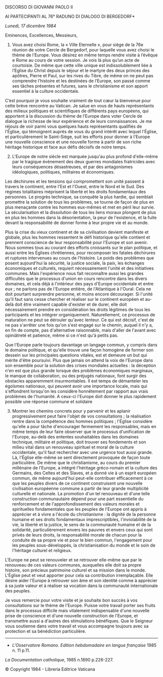 DISCORSO DI GIOVANNI PAOLO II

AI PARTECIPANTI AL 76° RADUNO DI DIALOGO DI BERGEDORF*

*Lunedì, 17 dicembre 1984*

Eminences, Excellences, Messieurs,

1. Vous avez choisi Rome, la « Ville Eternelle », pour siège de la 76e réunion de votre Cercle de Bergedorf, pour laquelle vous avez choisi le thème de l’Europe. Vous désirez en même temps rendre visite à l’évêque e Rome au cours de votre session. Je vois là plus qu’un acte de courtoisie. De même que cette ville unique est indissolublement liée à l’Eglise du Christ depuis le séjour et le martyre des deux princes des apôtres, Pierre et Paul, sur les rives du Tibre, de même on ne peut pas comprendre l’histoire et les destinées de l’Europe, son passé comme ses tâches présentes et futures, sans le christianisme et son apport essentiel à la culture occidentale.

C’est pourquoi je vous souhaite vraiment de tout cœur la bienvenue pour cette brève rencontre au Vatican. Je salue en vous de hauts représentants des milieux politiques et scientifiques de différents pays européens, qui apportent à la discussion du thème de l’Europe dans voter Cercle de dialogue la richesse de leur expérience et de leurs connaissances. Je me réjouis de voir parmi vous quelques hauts représentants qualifiés de l'Église, qui témoignent auprès de vous du grand intérêt avec lequel l'Église, et particulièrement le Saint-Siège, suit les efforts pour donner à l'Europe une nouvelle conscience et une nouvelle forme à partir de son riche héritage historique et face aux défis décisifs de notre temps.

2. L'Europe de notre siècle est marquée jusqu'au plus profond d'elle-même par le tragique événement des deux guerres mondiales fratricides avec leurs conséquences désastreuses, et par des antagonismes idéologiques, politiques, militaires et économiques.

Les déchirures et les tensions qui compromettent son unité passent à travers le continent, entre l'Est et l'Ouest, entre le Nord et le Sud. Des régimes totalitaires méprisent la liberté et les droits fondamentaux des personnes. Le progrès technique, sa conquête la plus hardie, qui semblait promettre la solution de tous les problèmes, se tourne de façon de plus en plus menaçante contre les hommes eux-mêmes et met en péril leur survie. La sécularisation et la dissolution de tous les liens moraux plongent de plus en plus les hommes dans la désorientation, la peur de l'existence, et la fuite devant la responsabilité de donner forme à leur propre vie et au monde.

Plus la crise du vieux continent et de sa civilisation devient manifeste et globale, plus les hommes ressentent le défi historique qu'elle contient et prennent conscience de leur responsabilité pour l'Europe et son avenir. Nous sommes tous au courant des efforts croissants sur le plan politique, et aussi entre les Églises chrétiennes, pour recomposer les fatales déchirures et ruptures intervenues au cours de l'histoire. Le poids des problèmes que posent aujourd'hui la sécurité, la justice sociale, la paix, les échanges économiques et culturels, requiert nécessairement l'unité et des initiatives communes. Mais l'expérience nous fait reconnaître aussi les grandes difficultés que le processus d'union en cours rencontre dans les divers domaines, et cela déjà à l'intérieur des pays d'Europe occidentale et entre eux ; ne parlons pas de l'Europe entière, de l'Atlantique à l'Oural. Cela ne doit pourtant surprendre personne, et moins encore décourager. Si l'unité qu'il faut sans cesse chercher et réaliser sur le continent européen et au-delà doit être vraiment capable d'exister et de durer, elle doit nécessairement prendre en considération les droits légitimes de tous les participants et les intégrer organiquement. Naturellement, ce processus de maturation ne peut se dérouler qu'avec lenteur. Ce qui est décisif, c'est de ne pas s'arrêter une fois qu'on s'est engagé sur le chemin, auquel il n'y a, en fin de compte, pas d'alternative raisonnable, mais d'aller de l'avant avec opiniâtreté et patience, même si ce n'est qu'à petits pas.

Que l'Europe parle toujours davantage un langage commun, y compris dans le domaine politique, et qu'elle trouve une façon homogène de former son dessein sur les principales questions vitales, est et demeure un but qui mérite d'être poursuivi. Plus que jamais on attend la voix de l'Europe dans son ensemble pour la solution des crises mondiales actuelles : la déception n'en est que plus grande lorsque des problèmes économiques marginaux, le manque de collaboration, ou des préjugés nationaux, font surgir des obstacles apparemment insurmontables. Il est temps de démanteler les égoïsmes nationaux, qui peuvent avoir une importance locale, mais qui s'effondrent lorsqu'on les considère honnêtement par rapport aux vrais problèmes de l'humanité. A ceux-ci l'Europe doit donner le plus rapidement possible une réponse commune et solidaire

3. Montrer les chemins concrets pour y parvenir et les aplanir progressivement peut faire l'objet de vos consultations ; la réalisation rentre dans la compétence des hommes politiques ; l'Église considère qu'elle a pour tâche d'encourager fermement les responsables, mais en même temps de leur faire observer que le processus d'unification de l'Europe, au-delà des ententes souhaitables dans les domaines technique, militaire et politique, doit trouver ses fondements et son milieu vital dans un renouveau spirituel et moral de la culture occidentale, qu'il faut rechercher avec une urgence tout aussi grande. Là, l'Église elle-même se sent directement provoquée de façon toute particulière. De même que le christianisme, au cours du premier millénaire de l'Europe, a intégré l'héritage gréco-romain et la culture des Germains, des Celtes et des Slaves, et a donné vie à un esprit européen commun, de même aujourd'hui peut-elle contribuer efficacement à ce que les peuples divers de ce continent construisent une nouvelle civilisation européenne commune a partir de leur grande multiplicité culturelle et nationale. La promotion d'un tel renouveau et d'une telle construction communautaire dépend pour une part essentielle du renforcement et de l'approfondissement des valeurs morales et spirituelles fondamentales que les peuples de l'Europe ont appris à apprécier et à vivre a l'école du christianisme : la dignité de la personne humaine et ses droits fondamentaux imprescriptibles, l'inviolabilité de la vie, la liberté et la justice, le sens de la communauté humaine et de la solidarité, particulièrement envers les pauvres et envers ceux qui sont privés de leurs droits, la responsabilité morale de chacun pour la conduite de sa propre vie et pour le bien commun, l'engagement pour les peuples sous-développés, la christianisation du monde et le soin de l'héritage culturel et religieux.

L'Europe ne peut se renouveler et se retrouver elle-même que par le renouveau de ces valeurs communes, auxquelles elle doit sa propre histoire, son précieux patrimoine culturel et sa mission dans le monde. L'Église peut et veut apporter pour cela sa contribution irremplaçable. Elle désire aider l'Europe à retrouver son âme et son identité comme à apprécier à sa juste valeur et à réaliser sa vocation dans la communauté internationale des peuples.

Je vous remercie pour votre visite et je souhaite bon succès à vos consultations sur le thème de l'Europe. Puisse votre travail porter ses fruits dans le processus difficile mais vitalement indispensable d'une nouvelle prise de conscience et d'une nouvelle construction de l'Europe, et transmettre aussi a d'autres des stimulations bénéfiques. Que le Seigneur vous soutienne dans votre travail et vous accompagne toujours avec sa protection et sa bénédiction particulière.

* * *

* *L'Osservatore Romano. Edition hebdomadaire en langue française* 1985 n. 11 p.11.

*La Documentation catholique*, 1985 n.1890 p.226-227.

© Copyright 1984 - Libreria Editrice Vaticana